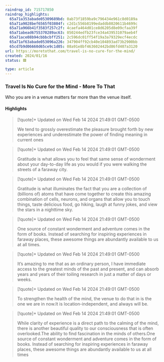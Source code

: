 ```yaml
---
raindrop_id: 715717850
raindrop_highlights:
  65a71a353abade05309689bd: 0ab73f1859ba9c796434e961c8d0189a
  65a71a9028bef6565f03804f: c2d1c556b8199edaddb8020611b4699c
  65a71a966b41f3583f257c2f: 4caefa464d01ce8d6205d8e09cfaa39f
  65a71abead6755370289ac63: 050244edfb23fce34a439531079aeb4f
  65a71ace08b94cbbbcbff251: 2c596dc01ff54f19a3a79329ecf4ecdc
  65a71af63abade053096a226: 347904ff92cb40e104893ad73b2900bb
  65cd7b9d06660d65ce9c1d05: 08a91e8bf463602442bd86fd407a3120
url: https://moretothat.com/travel-is-no-cure-for-the-mind/
created: 2024/01/16
status: 🟥

type: article
---
```



### Travel Is No Cure for the Mind - More To That

Who you are in a venue matters far more than the venue itself.

#### Highlights

> [!quote]+ Updated on Wed Feb 14 2024 21:49:01 GMT-0500
>
> We tend to grossly overestimate the pleasure brought forth by new experiences and underestimate the power of finding meaning in current ones

> [!quote]+ Updated on Wed Feb 14 2024 21:49:01 GMT-0500
>
> Gratitude is what allows you to feel that same sense of wonderment about your day-to-day life as you would if you were walking the streets of a faraway city.

> [!quote]+ Updated on Wed Feb 14 2024 21:49:01 GMT-0500
>
> Gratitude is what illuminates the fact that you are a collection of (billions of) atoms that have come together to create this amazing combination of cells, neurons, and organs that allow you to touch things, taste delicious food, go hiking, laugh at funny jokes, and view the stars in a nighttime sky.

> [!quote]+ Updated on Wed Feb 14 2024 21:49:01 GMT-0500
>
> One source of constant wonderment and adventure comes in the form of books. Instead of searching for inspiring experiences in faraway places, these awesome things are abundantly available to us at all times.

> [!quote]+ Updated on Wed Feb 14 2024 21:49:01 GMT-0500
>
> It’s amazing to me that as an ordinary person, I have immediate access to the greatest minds of the past and present, and can absorb years and years of their toiling research in just a matter of days or weeks.

> [!quote]+ Updated on Wed Feb 14 2024 21:49:01 GMT-0500
>
> To strengthen the health of the mind, the venue to do that in is the one we are in now.It is location-independent, and always will be.

> [!quote]+ Updated on Wed Feb 14 2024 21:49:01 GMT-0500
>
> While clarity of experience is a direct path to the calming of the mind, there is another beautiful quality to our consciousness that is often overlooked.The ability to find fascination in the minds of others.One source of constant wonderment and adventure comes in the form of books. Instead of searching for inspiring experiences in faraway places, these awesome things are abundantly available to us at all times
